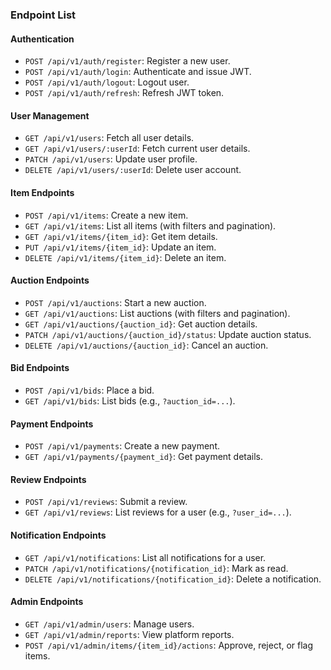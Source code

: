 ### **Endpoint List**

#### **Authentication**

- `POST /api/v1/auth/register`: Register a new user.
- `POST /api/v1/auth/login`: Authenticate and issue JWT.
- `POST /api/v1/auth/logout`: Logout user.
- `POST /api/v1/auth/refresh`: Refresh JWT token.

#### **User Management**

- `GET /api/v1/users`: Fetch all user details.
- `GET /api/v1/users/:userId`: Fetch current user details.
- `PATCH /api/v1/users`: Update user profile.
- `DELETE /api/v1/users/:userId`: Delete user account.

#### **Item Endpoints**

- `POST /api/v1/items`: Create a new item.
- `GET /api/v1/items`: List all items (with filters and pagination).
- `GET /api/v1/items/{item_id}`: Get item details.
- `PUT /api/v1/items/{item_id}`: Update an item.
- `DELETE /api/v1/items/{item_id}`: Delete an item.

#### **Auction Endpoints**

- `POST /api/v1/auctions`: Start a new auction.
- `GET /api/v1/auctions`: List auctions (with filters and pagination).
- `GET /api/v1/auctions/{auction_id}`: Get auction details.
- `PATCH /api/v1/auctions/{auction_id}/status`: Update auction status.
- `DELETE /api/v1/auctions/{auction_id}`: Cancel an auction.

#### **Bid Endpoints**

- `POST /api/v1/bids`: Place a bid.
- `GET /api/v1/bids`: List bids (e.g., `?auction_id=...`).

#### **Payment Endpoints**

- `POST /api/v1/payments`: Create a new payment.
- `GET /api/v1/payments/{payment_id}`: Get payment details.

#### **Review Endpoints**

- `POST /api/v1/reviews`: Submit a review.
- `GET /api/v1/reviews`: List reviews for a user (e.g., `?user_id=...`).

#### **Notification Endpoints**

- `GET /api/v1/notifications`: List all notifications for a user.
- `PATCH /api/v1/notifications/{notification_id}`: Mark as read.
- `DELETE /api/v1/notifications/{notification_id}`: Delete a notification.

#### **Admin Endpoints**

- `GET /api/v1/admin/users`: Manage users.
- `GET /api/v1/admin/reports`: View platform reports.
- `POST /api/v1/admin/items/{item_id}/actions`: Approve, reject, or flag items.
